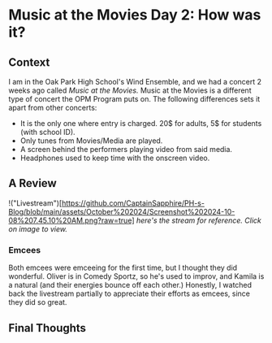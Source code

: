 # Music at the Movies Day 2: How was it?

## Context
I am in the Oak Park High School's Wind Ensemble, and we had a concert 2 weeks ago called *Music at the Movies.* 
Music at the Movies is a different type of concert the OPM Program puts on. The following differences sets it apart from other concerts:
- It is the only one where entry is charged. 20$ for adults, 5$ for students (with school ID).
- Only tunes from Movies/Media are played.
- A screen behind the performers playing video from said media.
- Headphones used to keep time with the onscreen video.

## A Review
!("Livestream")[https://github.com/CaptainSapphire/PH-s-Blog/blob/main/assets/October%202024/Screenshot%202024-10-08%207.45.10%20AM.png?raw=true]
*here's the stream for reference. Click on image to view.*
### Emcees
Both emcees were emceeing for the first time, but I thought they did wonderful. Oliver is in Comedy Sportz, so he's used to improv, and Kamila is a natural (and their energies bounce off each other.) Honestly, I watched back the livestream partially to appreciate their efforts as emcees, since they did so great.

### 

## Final Thoughts
